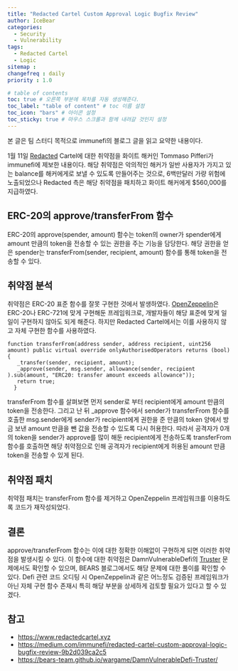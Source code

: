 ```yaml
---
title: "Redacted Cartel Custom Approval Logic Bugfix Review"
author: IceBear
categories:
  - Security 
  - Vulnerability
tags:
  - Redacted Cartel
  - Logic
sitemap :
changefreq : daily
priority : 1.0

# table of contents
toc: true # 오른쪽 부분에 목차를 자동 생성해준다.
toc_label: "table of content" # toc 이름 설정
toc_icon: "bars" # 아이콘 설정
toc_sticky: true # 마우스 스크롤과 함께 내려갈 것인지 설정
---
```


본 글은 팀 스터디 목적으로 immunefi의 블로그 글을 읽고 요약한 내용이다.

1월 11일 [Redacted] Cartel에 대한 취약점을 화이트 해커인 Tommaso Pifferi가 immunefi에 제보한 내용이다.
해당 취약점은 악의적인 해커가 일반 사용자가 가지고 있는 balance를 해커에게로 보낼 수 있도록 만들어주는 것으로,
6백만달러 가량 위험에 노출되었으나 Redacted 측은 해당 취약점을 패치하고 화이트 해커에게 $560,000를 지급하였다.

## ERC-20의 approve/transferFrom 함수

ERC-20의 approve(spender, amount) 함수는 token의 owner가 spender에게 amount 만큼의 token을 
전송할 수 있는 권한을 주는 기능을 담당한다.
해당 권한을 얻은 spender는 transferFrom(sender, recipient, amount) 함수를 통해 token을 전송할 수 있다.

## 취약점 분석

취약점은 ERC-20 표준 함수를 잘못 구현한 것에서 발생하였다. 
[OpenZeppelin]은 ERC-20나 ERC-721에 맞게 구현해둔 프레임워크로, 개발자들이 해당 표준에 맞게 일일이 구현하지 않아도 되게 
해준다. 하지만 Redacted Cartel에서는 이를 사용하지 않고 자체 구현한 함수를 사용하였다.

~~~
function transferFrom(address sender, address recipient, uint256 amount) public virtual override onlyAuthorisedOperators returns (bool) {
   _transfer(sender, recipient, amount);
   _approve(sender, msg.sender, allowance(sender, recipient ).sub(amount, "ERC20: transfer amount exceeds allowance"));
   return true;
  }
~~~

transferFrom 함수를 살펴보면 먼저 sender로 부터 recipient에게 amount 만큼의 token을 전송한다.
그리고 난 뒤 _approve 함수에서 sender가 transferFrom 함수를 호출한 msg.sender에게 sender가 recipient에게 
권한을 준 만큼의 token 양에서 방금 보낸 amount 만큼을 뺀 값을 전송할 수 있도록 다시 허용한다.
따라서 공격자가 0개의 token을 sender가 approve를 많이 해둔 recipient에게 전송하도록 transferFrom 함수를 호출하면
해당 취약점으로 인해 공격자가 recipient에게 허용된 amount 만큼 token을 전송할 수 있게 된다.

## 취약점 패치

취약점 패치는 transferFrom 함수를 제거하고 OpenZeppelin 프레임워크를 이용하도록 코드가 재작성되었다. 

## 결론

approve/transferFrom 함수는 이에 대한 정확한 이해없이 구현하게 되면 이러한 취약점을 발생시킬 수 있다.
이 함수에 대한 취약점은 DamnVulnerableDefi의 [Truster] 문제에서도 확인할 수 있으며, BEARS 블로그에서도
해당 문제에 대한 풀이를 확인할 수 있다.
Defi 관련 코드 오디팅 시 OpenZeppelin과 같은 어느정도 검증된 프레임워크가 아닌 자체 구현 함수 존재시
특히 해당 부분을 상세하게 검토할 필요가 있다고 할 수 있겠다.

## 참고

* https://www.redactedcartel.xyz
* https://medium.com/immunefi/redacted-cartel-custom-approval-logic-bugfix-review-9b2d039ca2c5
* https://bears-team.github.io/wargame/DamnVulnerableDefi-Truster/

[Redacted]: https://www.redactedcartel.xyz
[OpenZeppelin]: https://openzeppelin.com
[Truster]: https://bears-team.github.io/wargame/DamnVulnerableDefi-Truster/